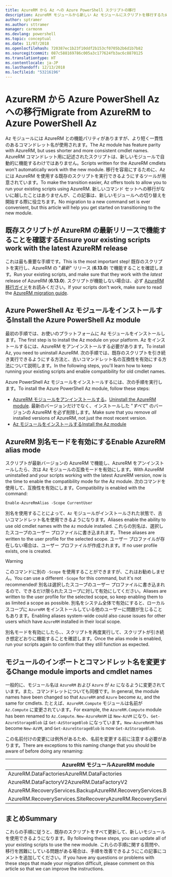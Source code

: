 ```yaml
---
title: AzureRM から Az への Azure PowerShell スクリプトの移行
description: AzureRM モジュールから新しい Az モジュールにスクリプトを移行するための手順とツールについて説明します。
author: sptramer
ms.author: sttramer
manager: carmonm
ms.devlang: powershell
ms.topic: conceptual
ms.date: 11/07/2018
ms.openlocfilehash: 720387ec1b23f10ddf2b153cf0705b2b6d1b7b82
ms.sourcegitcommit: 087c588169786c005a3c177624fb3ac6c8870125
ms.translationtype: HT
ms.contentlocale: ja-JP
ms.lasthandoff: 12/13/2018
ms.locfileid: "53216196"
---
```

# <a name="migrate-from-azurerm-to-azure-powershell-az"></a><span data-ttu-id="44398-103">AzureRM から Azure PowerShell Az への移行</span><span class="sxs-lookup"><span data-stu-id="44398-103">Migrate from AzureRM to Azure PowerShell Az</span></span>

<span data-ttu-id="44398-104">Az モジュールには AzureRM との機能パリティがありますが、より短く一貫性のあるコマンドレット名が使用されます。</span><span class="sxs-lookup"><span data-stu-id="44398-104">The Az module has feature parity with AzureRM, but uses shorter and more consistent cmdlet names.</span></span>
<span data-ttu-id="44398-105">AzureRM コマンドレット用に記述されたスクリプトは、新しいモジュールで自動的に機能するわけではありません。</span><span class="sxs-lookup"><span data-stu-id="44398-105">Scripts written for the AzureRM cmdlets won't automatically work with the new module.</span></span> <span data-ttu-id="44398-106">移行を容易にするために、Az には AzureRM を使用する既存のスクリプトを実行できるようにするツールが用意されています。</span><span class="sxs-lookup"><span data-stu-id="44398-106">To make the transition easier, Az offers tools to allow you to run your existing scripts using AzureRM.</span></span> <span data-ttu-id="44398-107">新しいコマンド セットへの移行がないに越したことはありませんが、この記事は、新しいモジュールへの切り替えを開始する際に役立ちます。</span><span class="sxs-lookup"><span data-stu-id="44398-107">No migration to a new command set is ever convenient, but this article will help you get started on transitioning to the new module.</span></span>

## <a name="ensure-your-existing-scripts-work-with-the-latest-azurerm-release"></a><span data-ttu-id="44398-108">既存スクリプトが AzureRM の最新リリースで機能することを確認する</span><span class="sxs-lookup"><span data-stu-id="44398-108">Ensure your existing scripts work with the latest AzureRM release</span></span>

<span data-ttu-id="44398-109">これは最も重要な手順です。</span><span class="sxs-lookup"><span data-stu-id="44398-109">This is the most important step!</span></span> <span data-ttu-id="44398-110">既存のスクリプトを実行し、AzureRM の "_最新_" リリース (__6.13.0__) で機能することを確認します。</span><span class="sxs-lookup"><span data-stu-id="44398-110">Run your existing scripts, and make sure that they work with the _latest_ release of AzureRM (__6.13.0__).</span></span> <span data-ttu-id="44398-111">スクリプトが機能しない場合は、必ず [AzureRM 移行ガイド](migration-guide.6.0.0.md)をお読みください。</span><span class="sxs-lookup"><span data-stu-id="44398-111">If your scripts don't work, make sure to read the [AzureRM migration guide](migration-guide.6.0.0.md).</span></span>

## <a name="install-the-azure-powershell-az-module"></a><span data-ttu-id="44398-112">Azure PowerShell Az モジュールをインストールする</span><span class="sxs-lookup"><span data-stu-id="44398-112">Install the Azure PowerShell Az module</span></span>

<span data-ttu-id="44398-113">最初の手順では、お使いのプラットフォームに Az モジュールをインストールします。</span><span class="sxs-lookup"><span data-stu-id="44398-113">The first step is to install the Az module on your platform.</span></span> <span data-ttu-id="44398-114">Az をインストールするには、AzureRM をアンインストールする必要があります。</span><span class="sxs-lookup"><span data-stu-id="44398-114">To install Az, you need to uninstall AzureRM.</span></span>
<span data-ttu-id="44398-115">次の手順では、既存のスクリプトを引き続き実行できるようにする方法と、古いコマンドレット名の互換性を有効にする方法について説明します。</span><span class="sxs-lookup"><span data-stu-id="44398-115">In the following steps, you'll learn how to keep running your existing scripts and enable compatibility for old cmdlet names.</span></span>

<span data-ttu-id="44398-116">Azure PowerShell Az モジュールをインストールするには、次の手順を実行します。</span><span class="sxs-lookup"><span data-stu-id="44398-116">To install the Azure PowerShell Az module, follow these steps:</span></span>

* <span data-ttu-id="44398-117">[AzureRM モジュールをアンインストールする](uninstall-azurerm-ps.md)。</span><span class="sxs-lookup"><span data-stu-id="44398-117">[Uninstall the AzureRM module](uninstall-azurerm-ps.md).</span></span> <span data-ttu-id="44398-118">最新のバージョンだけでなく、インストールした "_すべて_" のバージョンの AzureRM を必ず削除します。</span><span class="sxs-lookup"><span data-stu-id="44398-118">Make sure that you remove _all_ installed versions of AzureRM, not just the most recent version.</span></span>
* [<span data-ttu-id="44398-119">Az モジュールをインストールする</span><span class="sxs-lookup"><span data-stu-id="44398-119">Install the Az module</span></span>](install-az-ps.md)

## <a name="a-namealiasesenable-azurerm-alias-mode"></a><span data-ttu-id="44398-120"><a name="aliases"/>AzureRM 別名モードを有効にする</span><span class="sxs-lookup"><span data-stu-id="44398-120"><a name="aliases"/>Enable AzureRM alias mode</span></span>

<span data-ttu-id="44398-121">スクリプトが最新バージョンの AzureRM で機能し、AzureRM をアンインストールしたら、次は Az モジュールの互換モードを有効にします。</span><span class="sxs-lookup"><span data-stu-id="44398-121">With AzureRM uninstalled and your scripts working with the latest AzureRM version, now is the time to enable the compatibility mode for the Az module.</span></span> <span data-ttu-id="44398-122">次のコマンドを使用して、互換性を有効にします。</span><span class="sxs-lookup"><span data-stu-id="44398-122">Compatibility is enabled with the command:</span></span>

```powershell-interactive
Enable-AzureRmAlias -Scope CurrentUser
```

<span data-ttu-id="44398-123">別名を使用することによって、`Az` モジュールがインストールされた状態で、古いコマンドレット名を使用できるようになります。</span><span class="sxs-lookup"><span data-stu-id="44398-123">Aliases enable the ability to use old cmdlet names with the `Az` module installed.</span></span> <span data-ttu-id="44398-124">これらの別名は、選択したスコープのユーザー プロファイルに書き込まれます。</span><span class="sxs-lookup"><span data-stu-id="44398-124">These aliases are written to the user profile for the selected scope.</span></span> <span data-ttu-id="44398-125">ユーザー プロファイルが存在しない場合は、ユーザー プロファイルが作成されます。</span><span class="sxs-lookup"><span data-stu-id="44398-125">If no user profile exists, one is created.</span></span>

> [!WARNING]
>
> <span data-ttu-id="44398-126">このコマンドに別の `-Scope` を使用することができますが、これはお勧めしません。</span><span class="sxs-lookup"><span data-stu-id="44398-126">You can use a different `-Scope` for this command, but it's not recommended!</span></span> <span data-ttu-id="44398-127">別名は選択したスコープのユーザー プロファイルに書き込まれるので、できるだけ限られたスコープに対して有効にしてください。</span><span class="sxs-lookup"><span data-stu-id="44398-127">Aliases are written to the user profile for the selected scope, so keep enabling them to as limited a scope as possible.</span></span> <span data-ttu-id="44398-128">別名をシステム全体で有効にすると、ローカル スコープに `AzureRM` をインストールしている他のユーザーに問題が生じることもあります。</span><span class="sxs-lookup"><span data-stu-id="44398-128">Enabling aliases system-wide could also cause issues for other users which have `AzureRM` installed in their local scope.</span></span>

<span data-ttu-id="44398-129">別名モードを有効にしたら、、スクリプトを再度実行して、スクリプトが引き続き想定どおりに機能することを確認します。</span><span class="sxs-lookup"><span data-stu-id="44398-129">Once the alias mode is enabled, run your scripts again to confirm that they still function as expected.</span></span> 

## <a name="change-module-imports-and-cmdlet-names"></a><span data-ttu-id="44398-130">モジュールのインポートとコマンドレット名を変更する</span><span class="sxs-lookup"><span data-stu-id="44398-130">Change module imports and cmdlet names</span></span>

<span data-ttu-id="44398-131">一般的に、モジュール名は `AzureRM` および `Azure` が `Az` になるように変更されています。また、コマンドレットについても同様です。</span><span class="sxs-lookup"><span data-stu-id="44398-131">In general, the module names have been changed so that `AzureRM` and `Azure` become `Az`, and the same for cmdlets.</span></span>
<span data-ttu-id="44398-132">たとえば、`AzureRM.Compute` モジュールは名前が `Az.Compute` に変更されています。</span><span class="sxs-lookup"><span data-stu-id="44398-132">For example, the `AzureRM.Compute` module has been renamed to `Az.Compute`.</span></span> <span data-ttu-id="44398-133">`New-AzureRmVM` は `New-AzVM` になり、`Get-AzureStorageBlob` は `Get-AzStorageBlob` になっています。</span><span class="sxs-lookup"><span data-stu-id="44398-133">`New-AzureRmVM` has become `New-AzVM`, and `Get-AzureStorageBlob` is now `Get-AzStorageBlob`.</span></span>

<span data-ttu-id="44398-134">この名前付けの変更には例外があるため、名前を変更する前に注意する必要があります。</span><span class="sxs-lookup"><span data-stu-id="44398-134">There are exceptions to this naming change that you should be aware of before doing any renaming:</span></span>

| <span data-ttu-id="44398-135">AzureRM モジュール</span><span class="sxs-lookup"><span data-stu-id="44398-135">AzureRM module</span></span> | <span data-ttu-id="44398-136">Az モジュール</span><span class="sxs-lookup"><span data-stu-id="44398-136">Az module</span></span> |
|----------------|-----------|
| <span data-ttu-id="44398-137">AzureRM.DataFactories</span><span class="sxs-lookup"><span data-stu-id="44398-137">AzureRM.DataFactories</span></span> | <span data-ttu-id="44398-138">Az.DataFactory</span><span class="sxs-lookup"><span data-stu-id="44398-138">Az.DataFactory</span></span> |
| <span data-ttu-id="44398-139">AzureRM.DataFactoryV2</span><span class="sxs-lookup"><span data-stu-id="44398-139">AzureRM.DataFactoryV2</span></span> | <span data-ttu-id="44398-140">Az.DataFactory</span><span class="sxs-lookup"><span data-stu-id="44398-140">Az.DataFactory</span></span> |
| <span data-ttu-id="44398-141">AzureRM.RecoveryServices.Backup</span><span class="sxs-lookup"><span data-stu-id="44398-141">AzureRM.RecoveryServices.Backup</span></span> | <span data-ttu-id="44398-142">Az.RecoveryServices</span><span class="sxs-lookup"><span data-stu-id="44398-142">Az.RecoveryServices</span></span> |
| <span data-ttu-id="44398-143">AzureRM.RecoveryServices.SiteRecovery</span><span class="sxs-lookup"><span data-stu-id="44398-143">AzureRM.RecoveryServices.SiteRecovery</span></span> | <span data-ttu-id="44398-144">Az.RecoveryServices</span><span class="sxs-lookup"><span data-stu-id="44398-144">Az.RecoveryServices</span></span> |

## <a name="summary"></a><span data-ttu-id="44398-145">まとめ</span><span class="sxs-lookup"><span data-stu-id="44398-145">Summary</span></span>

<span data-ttu-id="44398-146">これらの手順に従うと、既存のスクリプトをすべて更新して、新しいモジュールを使用できるようになります。</span><span class="sxs-lookup"><span data-stu-id="44398-146">By following these steps, you can update all of your existing scripts to use the new module.</span></span> <span data-ttu-id="44398-147">これらの手順に関する質問や、移行を困難にしている問題がある場合は、手順を改善できるようにこの記事にコメントを追加してください。</span><span class="sxs-lookup"><span data-stu-id="44398-147">If you have any questions or problems with these steps that made your migration difficult, please comment on this article so that we can improve the instructions.</span></span>
